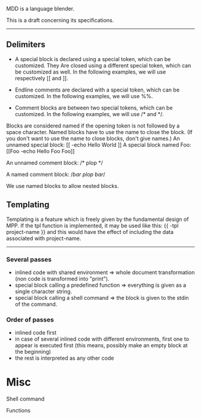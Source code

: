 MDD is a language blender.

This is a draft concerning its specifications.

-------------------------------------------------- 

## Delimiters

- A special block is declared using a special token, which can be
customized.  They Are closed using a different special token, which
can be customized as well. In the following examples, we will use
respectively [[ and ]].

- Endline comments are declared with a special token, which can be
customized. In the following examples, we will use %%.

- Comment blocks are between two special tokens, which can
be customized. In the following examples, we will use /* and */.


Blocks are considered named if the  opening token is not followed by a
space character. Named blocks have to use the name to close the block.
(If you don't want to use the name to close blocks, don't give names.)
An unnamed special block:
 [[ -echo Hello World ]]
A special block named Foo:
 [[Foo -echo Hello Foo Foo]] 

An unnamed comment block:
 /* plop */

A named comment block:
 /*bar plop bar*/

We use named blocks to allow nested blocks.


## Templating

Templating is a feature which is freely given by the fundamental 
design of MPP. 
If the tpl function is implemented, it may be used like this:
{{ -tpl project-name }}
and this would have the effect of including the data associated with
project-name.



**************************************************

### Several passes
- inlined code with shared environment => whole document transformation (non code is transformed into "print").
- special block calling a predefined function => everything is given as a single character string.
- special block calling a shell command => the block is given to the stdin of the command.

### Order of passes
- inlined code first
- in case of several inlined code with different environments, first one to appear is executed first (this means, possibly make an empty block at the beginning)
- the rest is interpreted as any other code


# Misc

Shell command

Functions
